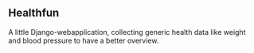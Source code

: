 Healthfun
---------

A little Django-webapplication, collecting generic health data like 
weight and blood pressure to have a better overview.
